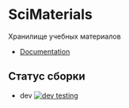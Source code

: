 # SciMaterials
Хранилище учебных материалов

- [Documentation](https://github.com/OpenGeekBrains/SciMaterials.Documentation)

## Статус сборки

- dev [![dev testing](https://github.com/OpenGeekBrains/SciMaterials/actions/workflows/test.yml/badge.svg?branch=dev)](https://github.com/OpenGeekBrains/SciMaterials/actions/workflows/test.yml)
